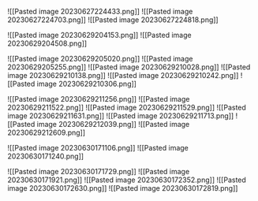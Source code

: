 ![[Pasted image 20230627224433.png]]
![[Pasted image 20230627224703.png]]
![[Pasted image 20230627224818.png]]


![[Pasted image 20230629204153.png]]
![[Pasted image 20230629204508.png]]

![[Pasted image 20230629205020.png]]
![[Pasted image 20230629205255.png]]
![[Pasted image 20230629210028.png]]
![[Pasted image 20230629210138.png]]
![[Pasted image 20230629210242.png]]
![[Pasted image 20230629210306.png]]

![[Pasted image 20230629211256.png]]
![[Pasted image 20230629211522.png]]
![[Pasted image 20230629211529.png]]
![[Pasted image 20230629211631.png]]
![[Pasted image 20230629211713.png]]
![[Pasted image 20230629212039.png]]
![[Pasted image 20230629212609.png]]


![[Pasted image 20230630171106.png]]
![[Pasted image 20230630171240.png]]

![[Pasted image 20230630171729.png]]
![[Pasted image 20230630171921.png]]
![[Pasted image 20230630172352.png]]
![[Pasted image 20230630172630.png]]
![[Pasted image 20230630172819.png]]
